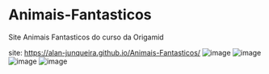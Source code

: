 # Animais-Fantasticos
Site Animais Fantasticos do curso da Origamid

site:
https://alan-junqueira.github.io/Animais-Fantasticos/
![image](https://user-images.githubusercontent.com/104371202/187547735-3dd06308-3c9b-4ba6-a010-605bc7bdc18d.png)
![image](https://user-images.githubusercontent.com/104371202/187547756-8b815f12-360a-4a62-a71c-0f7153448661.png)
![image](https://user-images.githubusercontent.com/104371202/187547773-02ae7b74-fa7d-4ce9-9089-087720b8d97a.png)
![image](https://user-images.githubusercontent.com/104371202/187547854-1ab3db2b-6193-47ff-a8ca-7429d486efb0.png)
